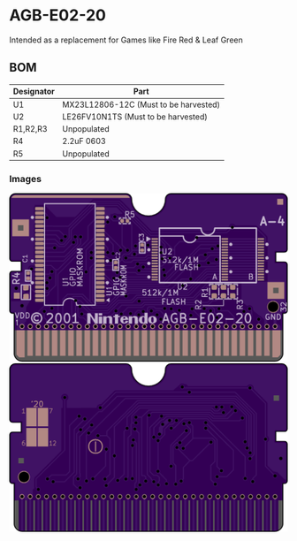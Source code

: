 # AGB-E02-20

Intended as a replacement for Games like Fire Red & Leaf Green

## BOM
| **Designator** | **Part**                              |
|----------------|---------------------------------------|
| U1             | MX23L12806-12C (Must to be harvested) |
| U2             | LE26FV10N1TS (Must to be harvested)   |
| R1,R2,R3       | Unpopulated                           |
| R4             | 2.2uF 0603                            |
| R5             | Unpopulated                           |

### Images

![](./Assets/AGB-E02-20_Front.png)
![](./Assets/AGB-E02-20_Back.png)